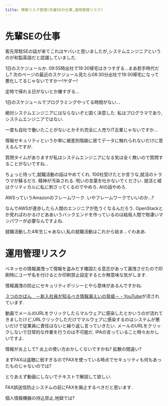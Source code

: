 ```yaml
---
title: 情報リスク管理(先輩SEの仕事,運用管理リスク)
---
```


# 先輩SEの仕事

客先常駐SEの話が来てこれはヤバいと思いましたが,システムエンジニアというのが和製英語だと認識していました.

1日のスケジュールか.
09:55時出社で19:30帰宅はきつすぎる…まあ若手時代だし?
次のページの最近のスケジュール見たら08:30分出社で19:30帰宅になって悪化してるじゃないですかー!ヤダー!

定時で帰れる日がないとか嫌すぎる…

1日のスケジュールでプログラミングやってる時間がない…

絶対システムエンジニアにはならないぞと固く決意した.
私はプログラマであり,システムエンジニアではない.

一度も自社で働いたことがないとかそれ完全に人売りIT企業じゃないですか…

情報セキュリティというか単に被差別階級に居てデータに触れられないだけに思えるんですが.

質問タイムがありますが私はシステムエンジニアになる気は全く無いので質問することがないですね…

ちょっと待って,就職活動の話はやめてくれ.
100社受けたとか言うな,就活のトラウマが蘇るだろ.
精神が汚染される.
呪いの言葉を吐かないでください.
就活と嘘はクリティカルに私に刺さってくるのでやめろ.
AIの話やめろ.

AWSっていうAmazonのフレームワーク.
いやフレームワークでいいのか…?

なんでAWSが進歩したら人間のエンジニアが危うくなるんだろう.
OpenStackとか見ればわかるけどああいうバックエンドを作っているのは結局人間で物凄いマンパワーが必要なんですよね.

就職活動した4年生じゃあない,私の就職活動はこれから始ま…ぐわああ.

# 運用管理リスク

ベネッセの情報漏洩って情報を盗みだす確固たる意志があって漏洩させたので印刷時にユーザ名を付けるとか印刷禁止設定するとか無意味な気がします.

情報漏洩の防止にセキュリティポリシーとやら意味があるんですかね.

[３つのかばん　－新入社員が知るべき情報漏えいの脅威－ - YouTube](https://www.youtube.com/watch?v=FljLaQA-cRU)が流されています.

動画でメールのURLをクリックしたらマルウェアに感染したとかいうのが流れてきましたけど,URLクリックしただけでマルウェアに感染するのはシステムが悪いだけで従業員に責任はないと繰り返し言っていきたい.
メールのURLをクリックしないで日常的な作業を行うのは不可能だ.
IPAの言っていること時々おかしいですよ.

情報が炎上して?
炎上の使い方おかしくないですかね?
拡散の間違い?

まずFAXは盗聴に弱すぎるのでFAXを使っている時点でセキュリティも何もあったものじゃないのでは?

とりあえず動画にしないでテキストで解説して欲しい.

FAX誤送信防止システムの前にFAXを廃止するべきだと思います.

個人情報機器の持込禁止,地獄では?
